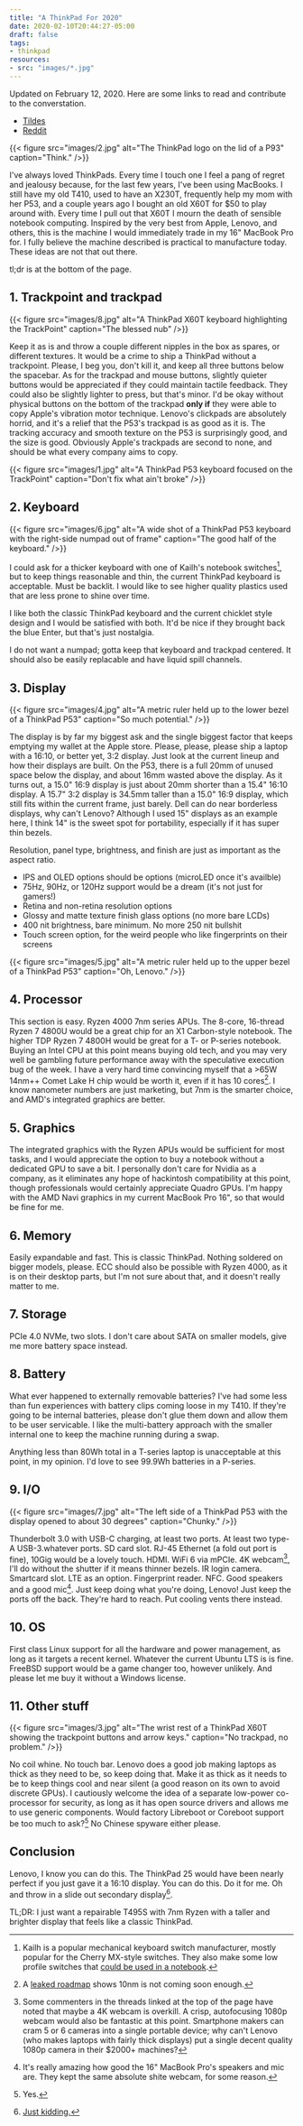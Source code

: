 ```yaml
---
title: "A ThinkPad For 2020"
date: 2020-02-10T20:44:27-05:00
draft: false
tags:
- thinkpad
resources:
- src: "images/*.jpg"
---
```

Updated on February 12, 2020. Here are some links to read and contribute to the converstation.

- [Tildes](https://tildes.net/~comp/lrm/what_i_want_to_see_from_2020_thinkpads)
- [Reddit](https://www.reddit.com/r/thinkpad/comments/f23xb5/what_i_want_to_see_in_2020_thinkpads/)

{{< figure
    src="images/2.jpg" 
    alt="The ThinkPad logo on the lid of a P93"
    caption="Think." />}}

I've always loved ThinkPads. Every time I touch one I feel a pang of regret and jealousy because, for the last few years, I've been using MacBooks. I still have my old T410, used to have an X230T, frequently help my mom with her P53, and a couple years ago I bought an old X60T for $50 to play around with. Every time I pull out that X60T I mourn the death of sensible notebook computing. Inspired by the very best from Apple, Lenovo, and others, this is the machine I would immediately trade in my 16" MacBook Pro for. I fully believe the machine described is practical to manufacture today. These ideas are not that out there.

tl;dr is at the bottom of the page. 

## 1. Trackpoint and trackpad

{{< figure
    src="images/8.jpg" 
    alt="A ThinkPad X60T keyboard highlighting the TrackPoint"
    caption="The blessed nub" />}}

Keep it as is and throw a couple different nipples in the box as spares, or different textures. It would be a crime to ship a ThinkPad without a trackpoint. Please, I beg you, don't kill it, and keep all three buttons below the spacebar. As for the trackpad and mouse buttons, slightly quieter buttons would be appreciated if they could maintain tactile feedback. They could also be slightly lighter to press, but that's minor. I'd be okay without physical buttons on the bottom of the trackpad **only if** they were able to copy Apple's vibration motor technique. Lenovo's clickpads are absolutely horrid, and it's a relief that the P53's trackpad is as good as it is. The tracking accuracy and smooth texture on the P53 is surprisingly good, and the size is good. Obviously Apple's trackpads are second to none, and should be what every company aims to copy.

{{< figure
    src="images/1.jpg" 
    alt="A ThinkPad P53 keyboard focused on the TrackPoint"
    caption="Don't fix what ain't broke" />}}

## 2. Keyboard

{{< figure
    src="images/6.jpg" 
    alt="A wide shot of a ThinkPad P53 keyboard with the right-side numpad out of frame"
    caption="The good half of the keyboard." />}}

I could ask for a thicker keyboard with one of Kailh's notebook switches[^1], but to keep things reasonable and thin, the current ThinkPad keyboard is acceptable. Must be backlit. I would like to see higher quality plastics used that are less prone to shine over time. 

I like both the classic ThinkPad keyboard and the current chicklet style design and I would be satisfied with both. It'd be nice if they brought back the blue Enter, but that's just nostalgia.

I do not want a numpad; gotta keep that keyboard and trackpad centered. It should also be easily replacable and have liquid spill channels.

## 3. Display

{{< figure
    src="images/4.jpg" 
    alt="A metric ruler held up to the lower bezel of a ThinkPad P53"
    caption="So much potential." />}}

The display is by far my biggest ask and the single biggest factor that keeps emptying my wallet at the Apple store. Please, please, please ship a laptop with a 16:10, or better yet, 3:2 display. Just look at the current lineup and how their displays are built. On the P53, there is a full 20mm of unused space below the display, and about 16mm wasted above the display. As it turns out, a 15.0" 16:9 display is just about 20mm shorter than a 15.4" 16:10 display. A 15.7" 3:2 display is 34.5mm taller than a 15.0" 16:9 display, which still fits within the current frame, just barely. Dell can do near borderless displays, why can't Lenovo? Although I used 15" displays as an example here, I think 14" is the sweet spot for portability, especially if it has super thin bezels.

Resolution, panel type, brightness, and finish are just as important as the aspect ratio. 

- IPS and OLED options should be options (microLED once it's availble)
- 75Hz, 90Hz, or 120Hz support would be a dream (it's not just for gamers!)
- Retina and non-retina resolution options
- Glossy and matte texture finish glass options (no more bare LCDs)
- 400 nit brightness, bare minimum. No more 250 nit bullshit
- Touch screen option, for the weird people who like fingerprints on their screens

{{< figure
    src="images/5.jpg" 
    alt="A metric ruler held up to the upper bezel of a ThinkPad P53"
    caption="Oh, Lenovo." />}}

## 4. Processor

This section is easy. Ryzen 4000 7nm series APUs. The 8-core, 16-thread Ryzen 7 4800U would be a great chip for an X1 Carbon-style notebook. The higher TDP Ryzen 7 4800H would be great for a T- or P-series notebook. Buying an Intel CPU at this point means buying old tech, and you may very well be gambling future performance away with the speculative execution bug of the week. I have a very hard time convincing myself that a >65W 14nm++ Comet Lake H chip would be worth it, even if it has 10 cores[^2]. I know nanometer numbers are just marketing, but 7nm is the smarter choice, and AMD's integrated graphics are better.

## 5. Graphics 

The integrated graphics with the Ryzen APUs would be sufficient for most tasks, and I would appreciate the option to buy a notebook without a dedicated GPU to save a bit. I personally don't care for Nvidia as a company, as it eliminates any hope of hackintosh compatibility at this point, though professionals would certainly appreciate Quadro GPUs. I'm happy with the AMD Navi graphics in my current MacBook Pro 16", so that would be fine for me.

## 6. Memory

Easily expandable and fast. This is classic ThinkPad. Nothing soldered on bigger models, please. ECC should also be possible with Ryzen 4000, as it is on their desktop parts, but I'm not sure about that, and it doesn't really matter to me.

## 7. Storage

PCIe 4.0 NVMe, two slots. I don't care about SATA on smaller models, give me more battery space instead.

## 8. Battery

What ever happened to externally removable batteries? I've had some less than fun experiences with battery clips coming loose in my T410. If they're going to be internal batteries, please don't glue them down and allow them to be user servicable. I like the multi-battery approach with the smaller internal one to keep the machine running during a swap. 

Anything less than 80Wh total in a T-series laptop is unacceptable at this point, in my opinion. I'd love to see 99.9Wh batteries in a P-series. 

## 9. I/O

{{< figure
    src="images/7.jpg" 
    alt="The left side of a ThinkPad P53 with the display opened to about 30 degrees"
    caption="Chunky." />}}

Thunderbolt 3.0 with USB-C charging, at least two ports. At least two type-A USB-3.whatever ports. SD card slot. RJ-45 Ethernet (a fold out port is fine), 10Gig would be a lovely touch. HDMI. WiFi 6 via mPCIe. 4K webcam[^6], I'll do without the shutter if it means thinner bezels. IR login camera. Smartcard slot. LTE as an option. Fingerprint reader. NFC. Good speakers and a good mic[^3]. Just keep doing what you're doing, Lenovo! Just keep the ports off the back. They're hard to reach. Put cooling vents there instead.

## 10. OS 

First class Linux support for all the hardware and power management, as long as it targets a recent kernel. Whatever the current Ubuntu LTS is is fine. FreeBSD support would be a game changer too, however unlikely. And please let me buy it without a Windows license.


## 11. Other stuff

{{< figure
    src="images/3.jpg" 
    alt="The wrist rest of a ThinkPad X60T showing the trackpoint buttons and arrow keys."
    caption="No trackpad, no problem." />}}

No coil whine. No touch bar. Lenovo does a good job making laptops as thick as they need to be, so keep doing that. Make it as thick as it needs to be to keep things cool and near silent (a good reason on its own to avoid discrete GPUs). I cautiously welcome the idea of a separate low-power co-processor for security, as long as it has open source drivers and allows me to use generic components. Would factory Libreboot or Coreboot support be too much to ask?[^4] No Chinese spyware either please.

## Conclusion

Lenovo, I know you can do this. The ThinkPad 25 would have been nearly perfect if you just gave it a 16:10 display. You can do this. Do it for me. Oh and throw in a slide out secondary display[^5].

TL;DR: I just want a repairable T495S with 7nm Ryzen with a taller and brighter display that feels like a classic ThinkPad.

[^1]: Kailh is a popular mechanical keyboard switch manufacturer, mostly popular for the Cherry MX-style switches. They also make some low profile switches that [could be used in a notebook](http://www.kailh.com/en/Products/Ks/NotebookS/649.html). 

[^2]: A [leaked roadmap](https://wccftech.com/intel-desktop-mobile-cpu-roadmap-leak-14nm-comet-lake-10nm-ice-lake-tiger-lake/) shows 10nm is not coming soon enough. 

[^3]: It's really amazing how good the 16" MacBook Pro's speakers and mic are. They kept the same absolute shite webcam, for some reason.

[^4]: Yes.

[^5]: [Just kidding.](https://www.lenovo.com/us/en/laptops/thinkpad/w-series/w700ds/)

[^6]: Some commenters in the threads linked at the top of the page have noted that maybe a 4K webcam is overkill. A crisp, autofocusing 1080p webcam would also be fantastic at this point. Smartphone makers can cram 5 or 6 cameras into a single portable device; why can't Lenovo (who makes laptops with fairly thick displays) put a single decent quality 1080p camera in their $2000+ machines?
